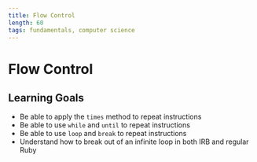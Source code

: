 ```yaml
---
title: Flow Control
length: 60
tags: fundamentals, computer science
---
```


# Flow Control

## Learning Goals

* Be able to apply the `times` method to repeat instructions
* Be able to use `while` and `until` to repeat instructions
* Be able to use `loop` and `break` to repeat instructions
* Understand how to break out of an infinite loop in both IRB and regular Ruby
